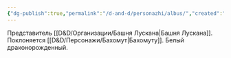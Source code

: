 ```yaml
---
{"dg-publish":true,"permalink":"/d-and-d/personazhi/albus/","created":"2024-01-08T21:20:45.601+04:00","updated":"2024-01-30T00:58:04.497+04:00"}
---
```


Представитель [[D&D/Организации/Башня Лускана\|Башня Лускана]]. Поклоняется [[D&D/Персонажи/Бахомут\|Бахомуту]]. Белый драконорожденный.
